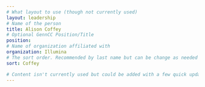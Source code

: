 ```yaml
---
# What layout to use (though not currently used)
layout: leadership
# Name of the person
title: Alison Coffey
# Optional GennCC Position/Title
position:
# Name of organization affiliated with
organization: Illumina
# The sort order. Recommended by last name but can be change as needed
sort: Coffey

# Content isn't currently used but could be added with a few quick updates if needed to allow for bios
---
```

